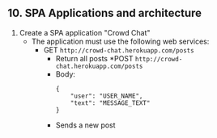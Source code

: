 ## 10. SPA Applications and architecture

1. Create a SPA application "Crowd Chat"
	* The application must use the following web services:
		* GET `http://crowd-chat.herokuapp.com/posts`
			* Return all posts
		*POST `http://crowd-chat.herokuapp.com/posts`
			* Body: 
				``` 
				{ 
					"user": "USER_NAME", 
					"text": "MESSAGE_TEXT"
				}
				```
			* Sends a new post

